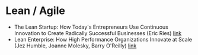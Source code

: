 # Lean / Agile
- The Lean Startup: How Today's Entrepreneurs Use Continuous Innovation to Create Radically Successful Businesses (Eric Ries) [link](https://www.goodreads.com/book/show/10127019-the-lean-startup)
- Lean Enterprise: How High Performance Organizations Innovate at Scale (Jez Humble,  Joanne Molesky, Barry O'Reilly) [link](https://www.goodreads.com/book/show/18167218-lean-enterprise)